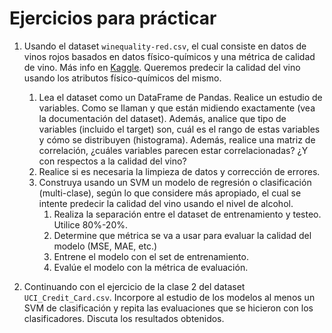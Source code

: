 # Ejercicios para prácticar


1. Usando el dataset `winequality-red.csv`, el cual consiste en datos de vinos rojos basados en datos físico-químicos y 
una métrica de calidad de vino. Más info en [Kaggle](https://www.kaggle.com/datasets/uciml/red-wine-quality-cortez-et-al-2009). 
Queremos predecir la calidad del vino usando los atributos físico-químicos del mismo.
   1. Lea el dataset como un DataFrame de Pandas. Realice un estudio de variables. Como se llaman y que están midiendo 
   exactamente (vea la documentación del dataset). Además, analice que tipo de variables (incluido el target) son, 
   cuál es el rango de estas variables y cómo se distribuyen (histograma). Además, realice una matriz de correlación, 
   ¿cuáles variables parecen estar correlacionadas? ¿Y con respectos a la calidad del vino?
   2. Realice si es necesaria la limpieza de datos y corrección de errores.
   3. Construya usando un SVM un modelo de regresión o clasificación (multi-clase), según lo que considere más 
   apropiado, el cual se intente predecir la calidad del vino usando el nivel de alcohol.
      1. Realiza la separación entre el dataset de entrenamiento y testeo. Utilice 80%-20%.
      2. Determine que métrica se va a usar para evaluar la calidad del modelo (MSE, MAE, etc.)
      3. Entrene el modelo con el set de entrenamiento.
      4. Evalúe el modelo con la métrica de evaluación.

2. Continuando con el ejercicio de la clase 2 del dataset `UCI_Credit_Card.csv`. Incorpore al estudio de los modelos 
al menos un SVM de clasificación y repita las evaluaciones que se hicieron con los clasificadores. Discuta los 
resultados obtenidos.
